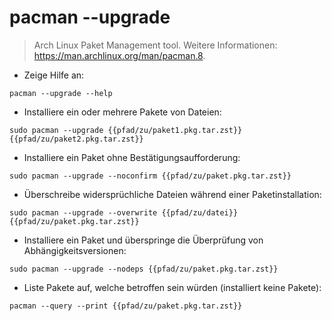 # pacman --upgrade

> Arch Linux Paket Management tool.
> Weitere Informationen: <https://man.archlinux.org/man/pacman.8>.

- Zeige Hilfe an:

`pacman --upgrade --help`

- Installiere ein oder mehrere Pakete von Dateien:

`sudo pacman --upgrade {{pfad/zu/paket1.pkg.tar.zst}} {{pfad/zu/paket2.pkg.tar.zst}}`

- Installiere ein Paket ohne Bestätigungsaufforderung:

`sudo pacman --upgrade --noconfirm {{pfad/zu/paket.pkg.tar.zst}}`

- Überschreibe widersprüchliche Dateien während einer Paketinstallation:

`sudo pacman --upgrade --overwrite {{pfad/zu/datei}} {{pfad/zu/paket.pkg.tar.zst}}`

- Installiere ein Paket und überspringe die Überprüfung von Abhängigkeitsversionen:

`sudo pacman --upgrade --nodeps {{pfad/zu/paket.pkg.tar.zst}}`

- Liste Pakete auf, welche betroffen sein würden (installiert keine Pakete):

`pacman --query --print {{pfad/zu/paket.pkg.tar.zst}}`
